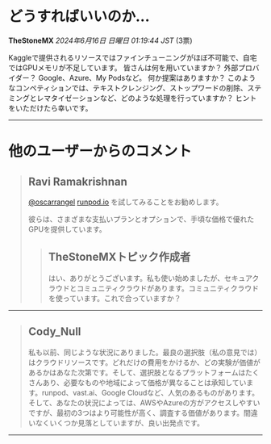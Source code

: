# どうすればいいのか...
**TheStoneMX** *2024年6月16日 日曜日 01:19:44 JST* (3票)

Kaggleで提供されるリソースではファインチューニングがほぼ不可能で、自宅ではGPUメモリが不足しています。
皆さんは何を用いていますか？
外部プロバイダー？ Google、Azure、My Podsなど。
何か提案はありますか？
このようなコンペティションでは、テキストクレンジング、ストップワードの削除、ステミングとレマタイゼーションなど、どのような処理を行っていますか？
ヒントをいただけたら幸いです。

---
# 他のユーザーからのコメント
> ## Ravi Ramakrishnan
> 
> [@oscarrangel](https://www.kaggle.com/oscarrangel)  [runpod.io](https://www.runpod.io/) を試してみることをお勧めします。
> 
> 彼らは、さまざまな支払いプランとオプションで、手頃な価格で優れたGPUを提供しています。
> 
> 
> 
> > ## TheStoneMXトピック作成者
> > 
> > はい、ありがとうございます。私も使い始めましたが、セキュアクラウドとコミュニティクラウドがあります。コミュニティクラウドを使っています。これで合っていますか？
> > 
> > 
> > 
---
> ## Cody_Null
> 
> 私も以前、同じような状況にありました。最良の選択肢（私の意見では）はクラウドリソースです。どれだけの費用をかけるか、どの実験が価値があるかはあなた次第です。そして、選択肢となるプラットフォームはたくさんあり、必要なものや地域によって価格が異なることは承知しています。runpod、vast.ai、Google Cloudなど、人気のあるものがあります。そして、あなたの状況によっては、AWSやAzureの方がアクセスしやすいですが、最初の3つはより可能性が高く、調査する価値があります。間違いなくいくつか見落としていますが、良い出発点です。
> 
> 
> 
--- 

